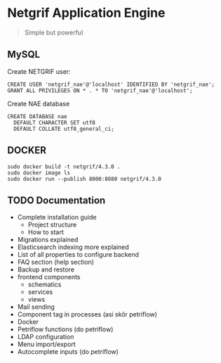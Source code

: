 # Netgrif Application Engine

> Simple but powerful

## MySQL

Create NETGRIF user:
```mysql
CREATE USER 'netgrif_nae'@'localhost' IDENTIFIED BY 'netgrif_nae';
GRANT ALL PRIVILEGES ON * . * TO 'netgrif_nae'@'localhost';
```
Create NAE database
```mysql
CREATE DATABASE nae
  DEFAULT CHARACTER SET utf8
  DEFAULT COLLATE utf8_general_ci;
```


## DOCKER
```
sudo docker build -t netgrif/4.3.0 .
sudo docker image ls
sudo docker run --publish 8000:8080 netgrif/4.3.0
```

## TODO Documentation
- Complete installation guide
  - Project structure
  - How to start
- Migrations explained
- Elasticsearch indexing more explained
- List of all properties to configure backend
- FAQ section (help section)
- Backup and restore
- frontend components
  - schematics
  - services
  - views
- Mail sending
- Component tag in processes (asi skôr petriflow)
- Docker
- Petriflow functions (do petriflow)
- LDAP configuration
- Menu import/export
- Autocomplete inputs (do petriflow)